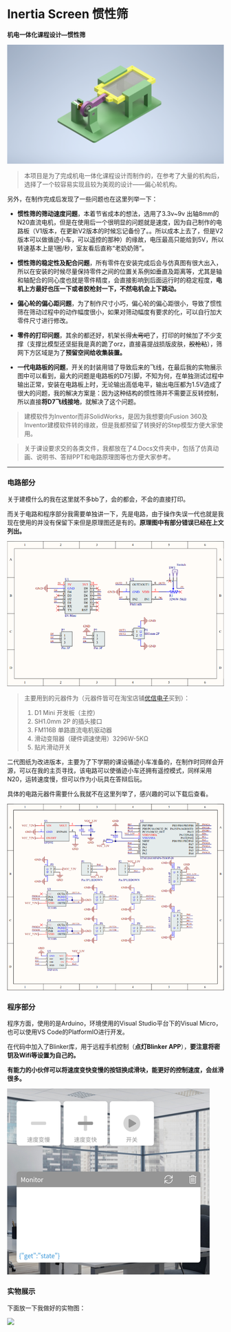 # Inertia Screen 惯性筛

**机电一体化课程设计—惯性筛**

![](4.Docs/1.ReadmeImages/[总]惯性筛总装配.png)



> 本项目是为了完成机电一体化课程设计而制作的，在参考了大量的机构后，选择了一个较容易实现且较为美观的设计——偏心轮机构。



另外，在制作完成后发现了一些问题也在这里列举一下：

* **惯性筛的筛动速度问题**，本着节省成本的想法，选用了3.3v~9v 出轴8mm的N20直流电机，但是在使用后一个很明显的问题就是速度，因为自己制作的电路板（V1版本，在更新V2版本的时候忘记备份了。。所以成本上去了，但是V2版本可以做循迹小车，可以遥控的那种）的缘故，电压最高只能给到5V，所以转速基本上是1圈/秒，室友看后直称“老奶奶筛”。



* **惯性筛的稳定性及配合问题**，所有零件在安装完成后会与仿真图有很大出入，所以在安装的时候尽量保持零件之间的位置关系例如垂直及距离等，尤其是轴和轴配合的同心度也就是零件精度，会直接影响到后面运行时的稳定程度，**电机上方最好也压一下或者胶枪封一下，不然电机会上下跳动。**



* **偏心轮的偏心距问题**，为了制作尺寸小巧，偏心轮的偏心距很小，导致了惯性筛在筛动过程中的动作幅度很小，如果对筛动幅度有要求的化，可以自行加大零件尺寸进行修改。



* **零件的打印问题**，其余的都还好，机架长得~~太弯吧~~了，打印的时候加了不少支撑（支撑比模型还坚挺我是真的跪了orz，直接喜提战损版皮肤，~~胶枪粘~~），筛网下方区域是为了**预留空间给收集装置。**



* **一代电路板的问题**，开关的封装用错了导致后来的飞线，在最后我的实物展示图中可以看到，最大的问题是电路板的D7引脚，不知为何，在单独测试过程中输出正常，安装在电路板上时，无论输出高低电平，输出电压都为1.5V造成了很大的问题，我的解决方案是：因为这种结构的惯性筛并不需要正反转控制，所以直接**将D7飞线接地**，就解决了这个问题。



> 建模软件为Inventor而非SolidWorks，是因为我想要向Fusion 360及Inventor建模软件转的缘故，但是我都预留了转换好的Step模型方便大家使用。

> 关于课设要求交的各类文件，我都放在了4.Docs文件夹中，包括了仿真动画、说明书、答辩PPT和电路原理图等也方便大家参考。

---

### 电路部分

关于建模什么的我在这里就不多bb了，会的都会，不会的直接打印。

而关于电路和程序部分我需要单独讲一下，先是电路，由于操作失误一代也就是我现在使用的并没有保留下来但是原理图还是有的。**原理图中有部分错误已经在上文列出。**

![](4.Docs/1.ReadmeImages/一代原理图.png)

> 主要用到的元器件为（元器件皆可在淘宝店铺[优信电子](https://youxin-electronic.taobao.com/shop/view_shop.htm?spm=a230r.1.14.4.35ac24c9mNoVBK&user_number_id=2658592015)买到）：
>
> 1. D1 Mini 开发板（主控）
> 2. SH1.0mm 2P 的插头接口
> 3. FM116B 单路直流电机驱动器
> 4. 滑动变阻器（硬件调速使用）3296W-5KΩ
> 5. 贴片滑动开关

二代图纸为改进版本，主要为了下学期的课设循迹小车准备的，在制作时同样会开源，可以在我的主页寻找，该电路可以使循迹小车还拥有遥控模式，同样采用N20，运转速度慢，但可以作为小玩具在答辩后玩。

具体的电路元器件需要什么我就不在这里列举了，感兴趣的可以下载后查看。

![](4.Docs/1.ReadmeImages/二代原理图.png)



### 程序部分

程序方面，使用的是Arduino，环境使用的Visual Studio平台下的Visual Micro，也可以使用VS Code的PlatformIO进行开发。

在代码中加入了Blinker库，用于远程手机控制（**点灯Blinker APP**），**要注意将密钥及Wifi等设置为自己的。**

**有能力的小伙伴可以将速度变快变慢的按钮换成滑块，能更好的控制速度，会丝滑很多。**

![](4.Docs/1.ReadmeImages/手机APP截图.png)



### 实物展示

下面放一下我做好的实物图：

![](4.Docs/1.ReadmeImages/实物图.jpg)

